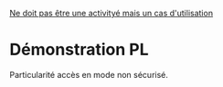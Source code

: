 
[Ne doit pas être une activityé mais un cas d'utilisation](../../../casutilisation/visiteur/)





# Démonstration PL

Particularité accès en mode non sécurisé.
